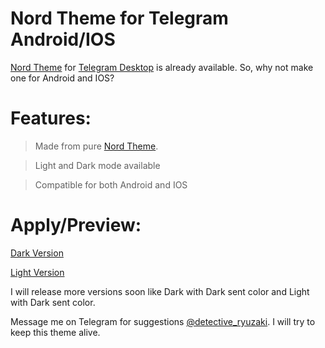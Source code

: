# Nord Theme for Telegram Android/IOS

[Nord Theme](https://nordtheme.com) for [Telegram Desktop](https://github.com/gilbertw1/telegram-nord-theme) is already available. So, why not make one for Android and IOS?

# Features:
>Made from pure [Nord Theme](https://nordtheme.com).

>Light and Dark mode available

>Compatible for both Android and IOS

# Apply/Preview:
[Dark Version](https://t.me/addtheme/nord_dark_kde)

[Light Version](https://t.me/addtheme/nordic_light_kde)

I will release more versions soon like Dark with Dark sent color and Light with Dark sent color.

Message me on Telegram for suggestions [@detective_ryuzaki](https://t.me/detective_ryuzaki). I will try to keep this theme alive.
